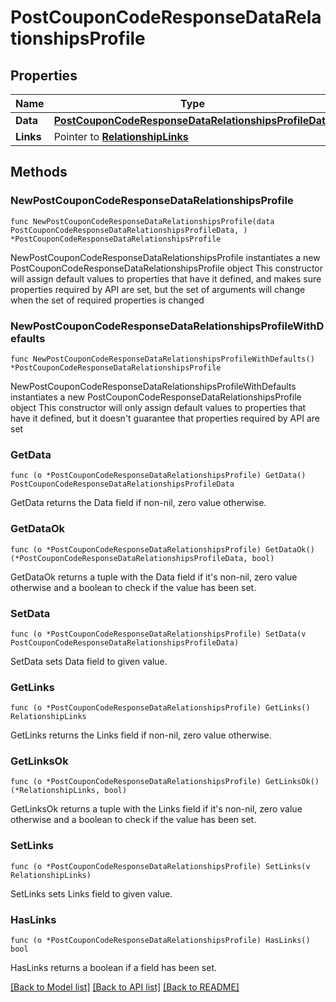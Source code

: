 # PostCouponCodeResponseDataRelationshipsProfile

## Properties

Name | Type | Description | Notes
------------ | ------------- | ------------- | -------------
**Data** | [**PostCouponCodeResponseDataRelationshipsProfileData**](PostCouponCodeResponseDataRelationshipsProfileData.md) |  | 
**Links** | Pointer to [**RelationshipLinks**](RelationshipLinks.md) |  | [optional] 

## Methods

### NewPostCouponCodeResponseDataRelationshipsProfile

`func NewPostCouponCodeResponseDataRelationshipsProfile(data PostCouponCodeResponseDataRelationshipsProfileData, ) *PostCouponCodeResponseDataRelationshipsProfile`

NewPostCouponCodeResponseDataRelationshipsProfile instantiates a new PostCouponCodeResponseDataRelationshipsProfile object
This constructor will assign default values to properties that have it defined,
and makes sure properties required by API are set, but the set of arguments
will change when the set of required properties is changed

### NewPostCouponCodeResponseDataRelationshipsProfileWithDefaults

`func NewPostCouponCodeResponseDataRelationshipsProfileWithDefaults() *PostCouponCodeResponseDataRelationshipsProfile`

NewPostCouponCodeResponseDataRelationshipsProfileWithDefaults instantiates a new PostCouponCodeResponseDataRelationshipsProfile object
This constructor will only assign default values to properties that have it defined,
but it doesn't guarantee that properties required by API are set

### GetData

`func (o *PostCouponCodeResponseDataRelationshipsProfile) GetData() PostCouponCodeResponseDataRelationshipsProfileData`

GetData returns the Data field if non-nil, zero value otherwise.

### GetDataOk

`func (o *PostCouponCodeResponseDataRelationshipsProfile) GetDataOk() (*PostCouponCodeResponseDataRelationshipsProfileData, bool)`

GetDataOk returns a tuple with the Data field if it's non-nil, zero value otherwise
and a boolean to check if the value has been set.

### SetData

`func (o *PostCouponCodeResponseDataRelationshipsProfile) SetData(v PostCouponCodeResponseDataRelationshipsProfileData)`

SetData sets Data field to given value.


### GetLinks

`func (o *PostCouponCodeResponseDataRelationshipsProfile) GetLinks() RelationshipLinks`

GetLinks returns the Links field if non-nil, zero value otherwise.

### GetLinksOk

`func (o *PostCouponCodeResponseDataRelationshipsProfile) GetLinksOk() (*RelationshipLinks, bool)`

GetLinksOk returns a tuple with the Links field if it's non-nil, zero value otherwise
and a boolean to check if the value has been set.

### SetLinks

`func (o *PostCouponCodeResponseDataRelationshipsProfile) SetLinks(v RelationshipLinks)`

SetLinks sets Links field to given value.

### HasLinks

`func (o *PostCouponCodeResponseDataRelationshipsProfile) HasLinks() bool`

HasLinks returns a boolean if a field has been set.


[[Back to Model list]](../README.md#documentation-for-models) [[Back to API list]](../README.md#documentation-for-api-endpoints) [[Back to README]](../README.md)


